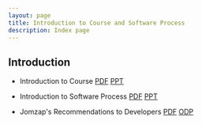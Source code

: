 ```yaml
---
layout: page
title: Introduction to Course and Software Process
description: Index page
---
```


## Introduction

* Introduction to Course [PDF](Introduction-to-Course.pdf) [PPT](Introduction-to-Course.ppt)

* Introduction to Software Process [PDF](Introduction-software-process.pdf) [PPT](Introduction-software-process.ppt)

* Jomzap's Recommendations to Developers [PDF](Jomzap-Recommendations.pdf) [ODP](Jomzap-Recommendations.odp)

